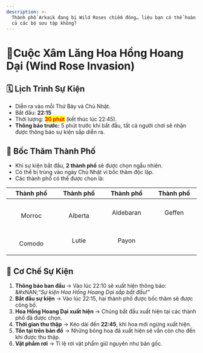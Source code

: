 ```yaml
---
description: >-
  Thành phố Arkaik đang bị Wild Roses chiếm đóng… liệu bạn có thể hoàn thành tất
  cả các bộ sưu tập không?
---
```


# 🌹Cuộc Xâm Lăng Hoa Hồng Hoang Dại (Wind Rose Invasion)

## 🗓️ **Lịch Trình Sự Kiện**

* Diễn ra vào mỗi Thứ Bảy và Chủ Nhật.
* Bắt đầu: **22:15**
* Thời lượng: <mark style="color:red;">**30 phút**</mark> (kết thúc lúc 22:45).
* **Thông báo trước:** 5 phút trước khi bắt đầu, tất cả người chơi sẽ nhận được thông báo sự kiện sắp diễn ra.

## 🎲 **Bốc Thăm Thành Phố**

* Khi sự kiện bắt đầu, **2 thành phố** sẽ được chọn ngẫu nhiên.
* Có thể bị trùng vào ngày Chủ Nhật vì bốc thăm độc lập.
* Các thành phố có thể được chọn là:

<table><thead><tr><th width="156.3636474609375" align="center">Thành phố</th><th width="158.0909423828125" align="center">Thành phố</th><th width="160.1817626953125" align="center">Thành phố</th><th width="161.0908203125" align="center">Thành phố</th></tr></thead><tbody><tr><td align="center"><div><figure><img src="https://2519823574-files.gitbook.io/~/files/v0/b/gitbook-x-prod.appspot.com/o/spaces%2FcRMWNBzOKVfDmKU3tkwa%2Fuploads%2FgbNayDIene56K1ANATPZ%2Fmorocc.png?alt=media&#x26;token=ec1e4dcf-98de-440d-a711-6db48e78dfef" alt=""><figcaption></figcaption></figure></div><p>Morroc</p></td><td align="center"><p><img src="https://2519823574-files.gitbook.io/~/files/v0/b/gitbook-x-prod.appspot.com/o/spaces%2FcRMWNBzOKVfDmKU3tkwa%2Fuploads%2F8aOZDe3vUHepYzP6OkZU%2Falberta.png?alt=media&#x26;token=af58e78b-2b3e-4bdb-872f-9fc9246d465f" alt=""></p><p>Alberta</p></td><td align="center"><img src="https://2519823574-files.gitbook.io/~/files/v0/b/gitbook-x-prod.appspot.com/o/spaces%2FcRMWNBzOKVfDmKU3tkwa%2Fuploads%2FbAu7fmZTEOYAChz4o1xZ%2Faldebaran.png?alt=media&#x26;token=d008781c-adb8-4dea-a3f0-069e36ef2fe4" alt="">Aldebaran</td><td align="center"><img src="https://2519823574-files.gitbook.io/~/files/v0/b/gitbook-x-prod.appspot.com/o/spaces%2FcRMWNBzOKVfDmKU3tkwa%2Fuploads%2FcbVEe5Q2BNxNNmM39Uue%2Fgeffen.png?alt=media&#x26;token=a7fe58a8-f67b-4505-938a-85022e9658a9" alt="" data-size="original">Geffen</td></tr><tr><td align="center"><div><figure><img src="https://2519823574-files.gitbook.io/~/files/v0/b/gitbook-x-prod.appspot.com/o/spaces%2FcRMWNBzOKVfDmKU3tkwa%2Fuploads%2FpXABwFc5aOlIlutyX3MD%2Fcomodo.png?alt=media&#x26;token=6b5e9d24-1c68-434d-b549-ba5b3b63fd61" alt=""><figcaption></figcaption></figure></div><p>Comodo</p></td><td align="center"><img src="https://2519823574-files.gitbook.io/~/files/v0/b/gitbook-x-prod.appspot.com/o/spaces%2FcRMWNBzOKVfDmKU3tkwa%2Fuploads%2FU6PWwmVp33EHENvaIToH%2Fxmas2.png?alt=media&#x26;token=045aefa3-56b4-43b1-86ef-e57cca3b664e" alt="">Lutie</td><td align="center"><img src="https://2519823574-files.gitbook.io/~/files/v0/b/gitbook-x-prod.appspot.com/o/spaces%2FcRMWNBzOKVfDmKU3tkwa%2Fuploads%2FMj9Z5CPPWezgHOxbDCzN%2Fpayon.png?alt=media&#x26;token=ad2a030d-95ce-4cca-945b-6fd43724e084" alt="">Payon</td><td align="center"></td></tr></tbody></table>

## 🌹 **Cơ Chế Sự Kiện**

1. **Thông báo ban đầu** → Vào lúc 22:10 sẽ xuất hiện thông báo:\
   &#xNAN;_“Sự kiện Hoa Hồng Hoang Dại sắp bắt đầu!”_
2. **Bắt đầu sự kiện** → Vào lúc 22:15, hai thành phố được bốc thăm sẽ được công bố.
3. **Hoa Hồng Hoang Dại xuất hiện** → Chúng bắt đầu xuất hiện tại các thành phố đã được chọn.
4. **Thời gian thu thập** → Kéo dài đến **22:45**, khi hoa mới ngừng xuất hiện.
5. **Tồn tại trên bản đồ** → Những bông hoa đã xuất hiện sẽ vẫn còn cho đến khi được thu thập.
6. **Vật phẩm rơi** → Tỉ lệ rơi vật phẩm giữ nguyên như bản gốc.

<figure><img src="https://2519823574-files.gitbook.io/~/files/v0/b/gitbook-x-prod.appspot.com/o/spaces%2FcRMWNBzOKVfDmKU3tkwa%2Fuploads%2FRyuM8g5rzofouPKcEbjO%2Fimage.png?alt=media&#x26;token=10545650-3cb2-4066-9480-f59d48a3c3d5" alt=""><figcaption></figcaption></figure>
